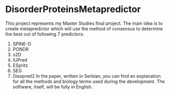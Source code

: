 # DisorderProteinsMetapredictor
This project represents my Master Studies final project. 
The main idea is to create metapredictor which will use the method of consensus to determine the best out of following 7 predictors:
1. SPINE-D
2. PONDR
3. s2D
4. IUPred
5. ESpritz
6. SEG
7. Disopred2
In the paper, written in Serbian, you can find an explanation for all the methods and biology terms used during the development.
The software, itself, will be fully in English.
